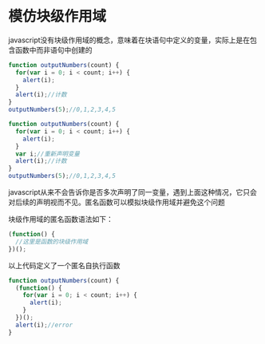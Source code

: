 # 模仿块级作用域

javascript没有块级作用域的概念，意味着在块语句中定义的变量，实际上是在包含函数中而非语句中创建的

```javascript
function outputNumbers(count) {
  for(var i = 0; i < count; i++) {
    alert(i);
  }
  alert(i);//计数
}
outputNumbers(5);//0,1,2,3,4,5

function outputNumbers(count) {
  for(var i = 0; i < count; i++) {
    alert(i);
  }
  var i;//重新声明变量
  alert(i);//计数
}
outputNumbers(5);//0,1,2,3,4,5
```

javascript从来不会告诉你是否多次声明了同一变量，遇到上面这种情况，它只会对后续的声明视而不见。匿名函数可以模拟块级作用域并避免这个问题

块级作用域的匿名函数语法如下：

```javascript
(function() {
  //这里是函数的块级作用域
})();
```

以上代码定义了一个匿名自执行函数

```javascript
function outputNumbers(count) {
  (function() {
    for(var i = 0; i < count; i++) {
      alert(i);
    }
  })();
  alert(i);//error
}
```

